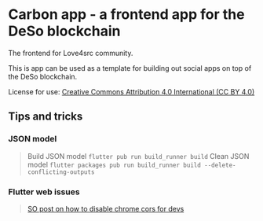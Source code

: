 # Carbon app - a frontend app for the DeSo blockchain 

The frontend for Love4src community.

This is app can be used as a template for building out social apps on top of the DeSo blockchain.

License for use:
[Creative Commons Attribution 4.0 International (CC BY 4.0)](https://creativecommons.org/licenses/by/4.0/)

## Tips and tricks

### JSON model
> Build JSON model `flutter pub run build_runner build`
> Clean JSON model ```flutter packages pub run build_runner build --delete-conflicting-outputs```

### Flutter web issues
> [SO post on how to disable chrome cors for devs](https://stackoverflow.com/a/66879350)